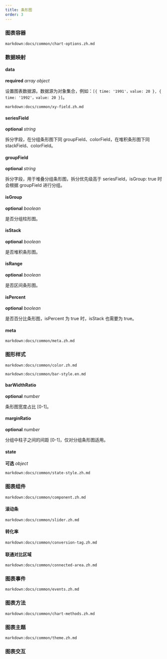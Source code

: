```yaml
---
title: 条形图
order: 3
---
```


### 图表容器

`markdown:docs/common/chart-options.zh.md`

### 数据映射

#### data

<description>**required** _array object_</description>

设置图表数据源。数据源为对象集合，例如：`[{ time: '1991'，value: 20 }, { time: '1992'，value: 20 }]`。

`markdown:docs/common/xy-field.zh.md`

#### seriesField

<description>**optional** _string_</description>

拆分字段，在分组条形图下同 groupField、colorField，在堆积条形图下同 stackField、colorField。

#### groupField

<description>**optional** _string_</description>

拆分字段，用于堆叠分组条形图，拆分优先级高于 seriesField，isGroup: true 时会根据 groupField 进行分组。

#### isGroup

<description>**optional** _boolean_</description>

是否分组柱形图。

#### isStack

<description>**optional** _boolean_</description>

是否堆积条形图。

#### isRange

<description>**optional** _boolean_</description>

是否区间条形图。

#### isPercent

<description>**optional** _boolean_</description>

是否百分比条形图，isPercent 为 true 时，isStack 也需要为 true。

#### meta

`markdown:docs/common/meta.zh.md`

### 图形样式

`markdown:docs/common/color.zh.md`

`markdown:docs/common/bar-style.en.md`

#### barWidthRatio

<description>**optional** _number_</description>

条形图宽度占比 [0-1]。

#### marginRatio

<description>**optional** _number_</description>

分组中柱子之间的间距 [0-1]，仅对分组条形图适用。

#### state

<description>**可选** _object_</description>

`markdown:docs/common/state-style.zh.md`

### 图表组件

`markdown:docs/common/component.zh.md`

#### 滚动条

`markdown:docs/common/slider.zh.md`

#### 转化率

`markdown:docs/common/conversion-tag.zh.md`

#### 联通对比区域

`markdown:docs/common/connected-area.zh.md`

### 图表事件

`markdown:docs/common/events.zh.md`

### 图表方法

`markdown:docs/common/chart-methods.zh.md`

### 图表主题

`markdown:docs/common/theme.zh.md`

### 图表交互

